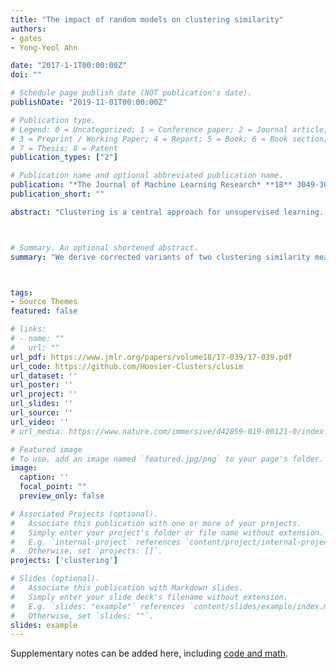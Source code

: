```yaml
---
title: "The impact of random models on clustering similarity"
authors:
- gates
- Yong-Yeol Ahn

date: "2017-1-1T00:00:00Z"
doi: ""

# Schedule page publish date (NOT publication's date).
publishDate: "2019-11-01T00:00:00Z"

# Publication type.
# Legend: 0 = Uncategorized; 1 = Conference paper; 2 = Journal article;
# 3 = Preprint / Working Paper; 4 = Report; 5 = Book; 6 = Book section;
# 7 = Thesis; 8 = Patent
publication_types: ["2"]

# Publication name and optional abbreviated publication name.
publication: "*The Journal of Machine Learning Research* **18** 3049-3076"
publication_short: ""

abstract: "Clustering is a central approach for unsupervised learning. After clustering is applied, the most fundamental analysis is to quantitatively compare clusterings. Such comparisons are crucial for the evaluation of clustering methods as well as other tasks such as consensus clustering. It is often argued that, in order to establish a baseline, clustering similarity should be assessed in the context of a random ensemble of clusterings. The prevailing assumption for the random clustering ensemble is the permutation model in which the number and sizes of clusters are fixed. However, this assumption does not necessarily hold in practice; for example, multiple runs of K-means clustering returns clusterings with a fixed number of clusters, while the cluster size distribution varies greatly. Here, we derive corrected variants of two clustering similarity measures (the Rand index and Mutual Information) in the context of two random clustering ensembles in which the number and sizes of clusters vary. In addition, we study the impact of one-sided comparisons in the scenario with a reference clustering. The consequences of different random models are illustrated using synthetic examples, handwriting recognition, and gene expression data. We demonstrate that the choice of random model can have a drastic impact on the ranking of similar clustering pairs, and the evaluation of a clustering method with respect to a random baseline; thus, the choice of random clustering model should be carefully justified."



# Summary. An optional shortened abstract.
summary: "We derive corrected variants of two clustering similarity measures (the Rand index and Mutual Information) in the context of two random clustering ensembles in which the number and sizes of clusters vary. In addition, we study the impact of one-sided comparisons in the scenario with a reference clustering. We demonstrate that the choice of random model can have a drastic impact on the ranking of similar clustering pairs, and the evaluation of a clustering method with respect to a random baseline; thus, the choice of random clustering model should be carefully justified."



tags:
- Source Themes
featured: false

# links:
# - name: ""
#   url: ""
url_pdf: https://www.jmlr.org/papers/volume18/17-039/17-039.pdf
url_code: https://github.com/Hoosier-Clusters/clusim
url_dataset: ''
url_poster: ''
url_project: ''
url_slides: ''
url_source: ''
url_video: ''
# url_media: https://www.nature.com/immersive/d42859-019-00121-0/index.html

# Featured image
# To use, add an image named `featured.jpg/png` to your page's folder. 
image:
  caption: ''
  focal_point: ""
  preview_only: false

# Associated Projects (optional).
#   Associate this publication with one or more of your projects.
#   Simply enter your project's folder or file name without extension.
#   E.g. `internal-project` references `content/project/internal-project/index.md`.
#   Otherwise, set `projects: []`.
projects: ['clustering']

# Slides (optional).
#   Associate this publication with Markdown slides.
#   Simply enter your slide deck's filename without extension.
#   E.g. `slides: "example"` references `content/slides/example/index.md`.
#   Otherwise, set `slides: ""`.
slides: example
---
```


Supplementary notes can be added here, including [code and math](https://sourcethemes.com/academic/docs/writing-markdown-latex/).
